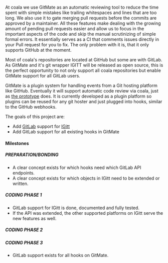 At coala we use GitMate as an automatic reviewing tool to reduce the time spent
with simple mistakes like trailing whitespaces and lines that are too long.
We also use it to gate merging pull requests before the commits are approved by
a maintainer.
All these features make dealing with the growing amount of pending pull requests
easier and allow us to focus in the important aspects of the code and skip the
manual scrutinizing of simple formal errors.
It essentially serves as a CI that comments issues directly in your Pull request
for you to fix.
The only problem with it is, that it only supports GitHub at the moment.

Most of coala's repositories are located at GitHub but some are with GitLab.
As GitMate and it's git wrapper IGITT will be released as open source, this is
the perfect opportunity to not only support all coala repositories but enable
GitMate support for all GitLab users.

GitMate is a plugin system for handling events from a Git hosting platform like
GitHub.
Eventually it will support automatic code review via coala, just as
[the prototype](http://gitmate.io) does.
It is currently developed as a plugin platform so plugins can be reused
for any git hoster and just plugged into hooks, similar to the GitHub webhooks.

The goals of this project are:

- Add [GitLab](https://gitlab.com/) support for
  [IGitt](https://gitlab.com/gitmate/IGitt)
- Add GitLab support for all existing hooks in GitMate

#### Milestones

##### PREPARATION/BONDING

- A clear concept exists for which hooks need which GitLab API endpoints.
- A clear concept exists for which objects in IGitt need to be extended or
  written.

##### CODING PHASE 1

- GitLab support for IGitt is done, documented and fully tested.
- If the API was extended, the other supported platforms on IGitt serve the new
  features as well.

##### CODING PHASE 2



##### CODING PHASE 3

- GitLab support exists for all hooks on GitMate.
